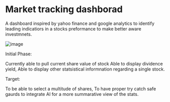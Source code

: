 # Market tracking dashborad
A dashboard inspired by yahoo finance and google analytics to identify leading indicatiors in a stocks preformance to make better aware investmnets.

![image](https://github.com/user-attachments/assets/a349dff7-bd06-4def-afb3-60fd4c9c55a3)

Initial Phase:

Currently able to pull current share value of stock
Able to display dividence yield,
Able to display other statsistical informnation regarding a single stock.


Target:

To be able to select a multitude of shares,
To have proper try catch safe gaurds
to integrate AI for a more summarative view of the stats.

